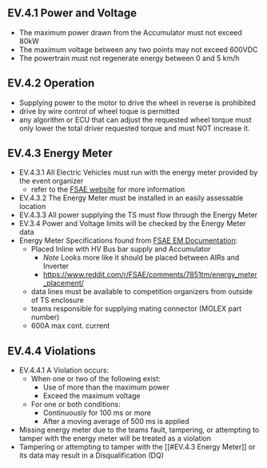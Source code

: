 ## EV.4.1 Power and Voltage
- The maximum power drawn from the Accumulator must not exceed 80kW
- The maximum voltage between any two points may not exceed 600VDC
- The powertrain must not regenerate energy between 0 and 5 km/h
## EV.4.2 Operation
- Supplying power to the motor to drive the wheel in reverse is prohibited
- drive by wire control of wheel toque is permitted
- any algorithm or ECU that can adjust the requested wheel torque must only lower the total driver requested torque and must NOT increase it.
## EV.4.3 Energy Meter
- EV.4.3.1 All Electric Vehicles must run with the energy meter provided by the event organizer
	- refer to the <a href="https://fsaeonline.com/cdsweb/gen/DownloadDocument.aspx?DocumentID=96d652ca-a506-444e-917a-dbf695321ab3#%5B%7B%22num%22%3A36%2C%22gen%22%3A0%7D%2C%7B%22name%22%3A%22XYZ%22%7D%2C69%2C367%2C0%5D">FSAE website</a> for more information
- EV.4.3.2 The Energy Meter must be installed in an easily assessable location
- EV.4.3.3 All power supplying the TS must flow through the Energy Meter
- EV.3.4 Power and Voltage limits will be checked by the Energy Meter data
- Energy Meter Specifications found from <a href="https://fsaeonline.com/content/Energy-Meter-Specification-021317.pdf">FSAE EM Documentation</a>:
	- Placed Inline with HV Bus bar supply and Accumulator
		- *Note* Looks more like it should be placed between AIRs and Inverter
		- https://www.reddit.com/r/FSAE/comments/7851tm/energy_meter_placement/
	- data lines must be available to competition organizers from outside of TS enclosure
	- teams responsible for supplying mating connector (MOLEX part number)
	- 600A max cont. current

## EV.4.4 Violations
- EV.4.4.1 A Violation occurs:
	- When one or two of the following exist:
		- Use of more than the maximum power
		- Exceed the maximum voltage
	- For one or both conditions:
		- Continuously for 100 ms or more
		- After a moving average of 500 ms is applied
- Missing energy meter due to the teams fault, tampering, or attempting to tamper with the energy meter will be treated as a violation
- Tampering or attempting to tamper with the [[#EV.4.3 Energy Meter]] or its data may result in a Disqualification (DQ)